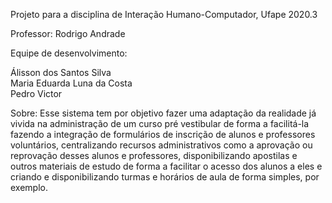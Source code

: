 Projeto para a disciplina de Interação Humano-Computador, Ufape 2020.3

Professor: Rodrigo Andrade

Equipe de desenvolvimento:  
  
Álisson dos Santos Silva  
Maria Eduarda Luna da Costa  
Pedro Victor  

Sobre: Esse sistema tem por objetivo fazer uma adaptação da realidade já vivida na administração de um curso pré vestibular de forma a facilitá-la fazendo a integração de formulários de inscrição de alunos e professores voluntários, centralizando recursos administrativos como a aprovação ou reprovação desses alunos e professores, disponibilizando apostilas e outros materiais de estudo de forma a facilitar o acesso dos alunos a eles e criando e disponibilizando turmas e horários de aula de forma simples, por exemplo.
